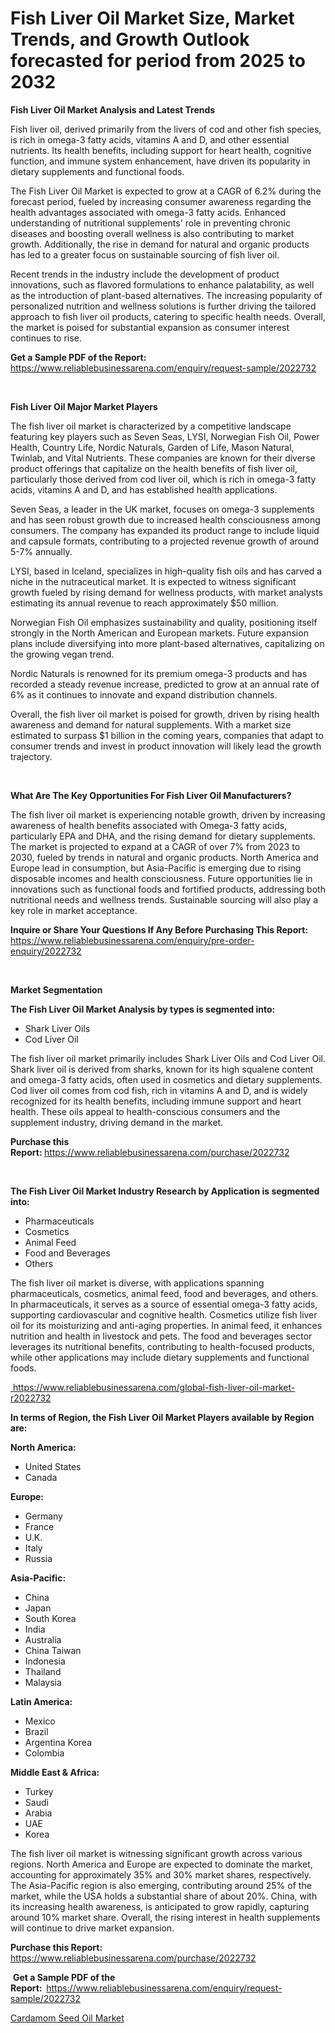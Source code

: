 <p><h1>Fish Liver Oil Market Size, Market Trends, and Growth Outlook forecasted for period from 2025 to 2032</h1></p><p><strong>Fish Liver Oil Market Analysis and Latest Trends</strong></p>
<p><p>Fish liver oil, derived primarily from the livers of cod and other fish species, is rich in omega-3 fatty acids, vitamins A and D, and other essential nutrients. Its health benefits, including support for heart health, cognitive function, and immune system enhancement, have driven its popularity in dietary supplements and functional foods.</p><p>The Fish Liver Oil Market is expected to grow at a CAGR of 6.2% during the forecast period, fueled by increasing consumer awareness regarding the health advantages associated with omega-3 fatty acids. Enhanced understanding of nutritional supplements' role in preventing chronic diseases and boosting overall wellness is also contributing to market growth. Additionally, the rise in demand for natural and organic products has led to a greater focus on sustainable sourcing of fish liver oil.</p><p>Recent trends in the industry include the development of product innovations, such as flavored formulations to enhance palatability, as well as the introduction of plant-based alternatives. The increasing popularity of personalized nutrition and wellness solutions is further driving the tailored approach to fish liver oil products, catering to specific health needs. Overall, the market is poised for substantial expansion as consumer interest continues to rise.</p></p>
<p><strong>Get a Sample PDF of the Report:&nbsp;</strong> <a href="https://www.reliablebusinessarena.com/enquiry/request-sample/2022732?utm_campaign=3101&utm_medium=2&utm_source=Github&utm_content=ia&utm_term=07042025&utm_id=fish-liver-oil">https://www.reliablebusinessarena.com/enquiry/request-sample/2022732</a></p>
<p>&nbsp;</p>
<p><strong>Fish Liver Oil Major Market Players</strong></p>
<p><p>The fish liver oil market is characterized by a competitive landscape featuring key players such as Seven Seas, LYSI, Norwegian Fish Oil, Power Health, Country Life, Nordic Naturals, Garden of Life, Mason Natural, Twinlab, and Vital Nutrients. These companies are known for their diverse product offerings that capitalize on the health benefits of fish liver oil, particularly those derived from cod liver oil, which is rich in omega-3 fatty acids, vitamins A and D, and has established health applications.</p><p>Seven Seas, a leader in the UK market, focuses on omega-3 supplements and has seen robust growth due to increased health consciousness among consumers. The company has expanded its product range to include liquid and capsule formats, contributing to a projected revenue growth of around 5-7% annually.</p><p>LYSI, based in Iceland, specializes in high-quality fish oils and has carved a niche in the nutraceutical market. It is expected to witness significant growth fueled by rising demand for wellness products, with market analysts estimating its annual revenue to reach approximately $50 million.</p><p>Norwegian Fish Oil emphasizes sustainability and quality, positioning itself strongly in the North American and European markets. Future expansion plans include diversifying into more plant-based alternatives, capitalizing on the growing vegan trend.</p><p>Nordic Naturals is renowned for its premium omega-3 products and has recorded a steady revenue increase, predicted to grow at an annual rate of 6% as it continues to innovate and expand distribution channels.</p><p>Overall, the fish liver oil market is poised for growth, driven by rising health awareness and demand for natural supplements. With a market size estimated to surpass $1 billion in the coming years, companies that adapt to consumer trends and invest in product innovation will likely lead the growth trajectory.</p></p>
<p>&nbsp;</p>
<p><strong>What Are The Key Opportunities For Fish Liver Oil Manufacturers?</strong></p>
<p><p>The fish liver oil market is experiencing notable growth, driven by increasing awareness of health benefits associated with Omega-3 fatty acids, particularly EPA and DHA, and the rising demand for dietary supplements. The market is projected to expand at a CAGR of over 7% from 2023 to 2030, fueled by trends in natural and organic products. North America and Europe lead in consumption, but Asia-Pacific is emerging due to rising disposable incomes and health consciousness. Future opportunities lie in innovations such as functional foods and fortified products, addressing both nutritional needs and wellness trends. Sustainable sourcing will also play a key role in market acceptance.</p></p>
<p><strong>Inquire or Share Your Questions If Any Before Purchasing This Report:</strong> <a href="https://www.reliablebusinessarena.com/enquiry/pre-order-enquiry/2022732?utm_campaign=3101&utm_medium=2&utm_source=Github&utm_content=ia&utm_term=07042025&utm_id=fish-liver-oil">https://www.reliablebusinessarena.com/enquiry/pre-order-enquiry/2022732</a></p>
<p>&nbsp;</p>
<p><strong>Market Segmentation</strong></p>
<p><strong>The Fish Liver Oil Market Analysis by types is segmented into:</strong></p>
<p><ul><li>Shark Liver Oils</li><li>Cod Liver Oil</li></ul></p>
<p><p>The fish liver oil market primarily includes Shark Liver Oils and Cod Liver Oil. Shark liver oil is derived from sharks, known for its high squalene content and omega-3 fatty acids, often used in cosmetics and dietary supplements. Cod liver oil comes from cod fish, rich in vitamins A and D, and is widely recognized for its health benefits, including immune support and heart health. These oils appeal to health-conscious consumers and the supplement industry, driving demand in the market.</p></p>
<p><strong>Purchase this Report:&nbsp;</strong><a href="https://www.reliablebusinessarena.com/purchase/2022732?utm_campaign=3101&utm_medium=2&utm_source=Github&utm_content=ia&utm_term=07042025&utm_id=fish-liver-oil">https://www.reliablebusinessarena.com/purchase/2022732</a></p>
<p>&nbsp;</p>
<p><strong>The Fish Liver Oil Market Industry Research by Application is segmented into:</strong></p>
<p><ul><li>Pharmaceuticals</li><li>Cosmetics</li><li>Animal Feed</li><li>Food and Beverages</li><li>Others</li></ul></p>
<p><p>The fish liver oil market is diverse, with applications spanning pharmaceuticals, cosmetics, animal feed, food and beverages, and others. In pharmaceuticals, it serves as a source of essential omega-3 fatty acids, supporting cardiovascular and cognitive health. Cosmetics utilize fish liver oil for its moisturizing and anti-aging properties. In animal feed, it enhances nutrition and health in livestock and pets. The food and beverages sector leverages its nutritional benefits, contributing to health-focused products, while other applications may include dietary supplements and functional foods.</p></p>
<p><a href="https://www.reliablebusinessarena.com/global-fish-liver-oil-market-r2022732?utm_campaign=3101&utm_medium=2&utm_source=Github&utm_content=ia&utm_term=07042025&utm_id=fish-liver-oil">&nbsp;https://www.reliablebusinessarena.com/global-fish-liver-oil-market-r2022732</a></p>
<p><strong>In terms of Region, the Fish Liver Oil Market Players available by Region are:</strong></p>
<p>
    <p> <strong> North America: </strong>
        <ul>
            <li>United States</li>
            <li>Canada</li>
        </ul>
        </p> 
    <p> <strong> Europe: </strong>
        <ul>
            <li>Germany</li>
            <li>France</li>
            <li>U.K.</li>
            <li>Italy</li>
            <li>Russia</li>
        </ul>
        </p> 
    <p> <strong> Asia-Pacific: </strong>
        <ul>
            <li>China</li>
            <li>Japan</li>
            <li>South Korea</li>
            <li>India</li>
            <li>Australia</li>
            <li>China Taiwan</li>
            <li>Indonesia</li>
            <li>Thailand</li>
            <li>Malaysia</li>
        </ul>
        </p> 
    <p> <strong> Latin America: </strong>
        <ul>
            <li>Mexico</li>
            <li>Brazil</li>
            <li>Argentina Korea</li>
            <li>Colombia</li>
        </ul>
        </p> 
    <p> <strong> Middle East & Africa: </strong>
        <ul>
            <li>Turkey</li>
            <li>Saudi</li>
            <li>Arabia</li>
            <li>UAE</li>
            <li>Korea</li>
        </ul>
    </p>
    </p>
<p><p>The fish liver oil market is witnessing significant growth across various regions. North America and Europe are expected to dominate the market, accounting for approximately 35% and 30% market shares, respectively. The Asia-Pacific region is also emerging, contributing around 25% of the market, while the USA holds a substantial share of about 20%. China, with its increasing health awareness, is anticipated to grow rapidly, capturing around 10% market share. Overall, the rising interest in health supplements will continue to drive market expansion.</p></p>
<p><strong>Purchase this Report: </strong><a href="https://www.reliablebusinessarena.com/purchase/2022732?utm_campaign=3101&utm_medium=2&utm_source=Github&utm_content=ia&utm_term=07042025&utm_id=fish-liver-oil">https://www.reliablebusinessarena.com/purchase/2022732</a></p>
<p>&nbsp;<strong>Get a Sample PDF of the Report:&nbsp;&nbsp;</strong><a href="https://www.reliablebusinessarena.com/enquiry/request-sample/2022732?utm_campaign=3101&utm_medium=2&utm_source=Github&utm_content=ia&utm_term=07042025&utm_id=fish-liver-oil">https://www.reliablebusinessarena.com/enquiry/request-sample/2022732</a></p>
<p><strong></strong></p>
<p><p><a href="https://github.com/darenph8er/Market-Research-Report-List-1/blob/main/cardamom-seed-oil-market.md?utm_campaign=3101&utm_medium=2&utm_source=Github&utm_content=ia&utm_term=07042025&utm_id=fish-liver-oil">Cardamom Seed Oil Market</a></p></p>
